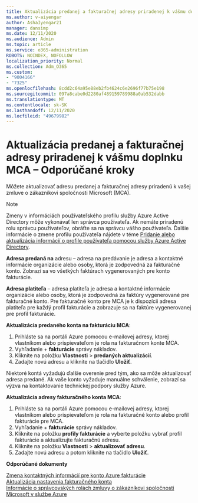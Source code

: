 ```yaml
---
title: Aktualizácia predanej a fakturačnej adresy priradenej k vášmu doplnku MCA – Odporúčané kroky
ms.author: v-aiyengar
author: AshaIyengar21
manager: dansimp
ms.date: 12/11/2020
ms.audience: Admin
ms.topic: article
ms.service: o365-administration
ROBOTS: NOINDEX, NOFOLLOW
localization_priority: Normal
ms.collection: Adm_O365
ms.custom:
- "9004166"
- "7325"
ms.openlocfilehash: 8cdd2c64a95e88eb2fb4624c6e2696f77b75e198
ms.sourcegitcommit: 097a8cabe0d2280af489159789988a0ab532dabb
ms.translationtype: MT
ms.contentlocale: sk-SK
ms.lasthandoff: 12/11/2020
ms.locfileid: "49679982"
---
```

# <a name="update-sold-to-and-bill-to-address-associated-to-your-mca---recommended-steps"></a>Aktualizácia predanej a fakturačnej adresy priradenej k vášmu doplnku MCA – Odporúčané kroky

Môžete aktualizovať adresu predanej a fakturačnej adresy priradenú k vašej zmluve o zákazníkovi spoločnosti Microsoft (MCA). 

> [!NOTE]
> Zmeny v informáciách používateľského profilu služby Azure Active Directory môže vykonávať len správca používateľa. Ak nemáte priradenú rolu správcu používateľov, obráťte sa na správcu vášho používateľa. Ďalšie informácie o zmene profilu používateľa nájdete v téme [Pridanie alebo aktualizácia informácií o profile používateľa pomocou služby Azure Active Directory](https://docs.microsoft.com/azure/active-directory/fundamentals/active-directory-users-profile-azure-portal).

**Adresa predaná na** adresu – adresa na predávanie je adresa a kontaktné informácie organizácie alebo osoby, ktorá je zodpovedná za fakturačné konto. Zobrazí sa vo všetkých faktúrach vygenerovaných pre konto fakturácie.

**Adresa platiteľa** – adresa platiteľa je adresa a kontaktné informácie organizácie alebo osoby, ktorá je zodpovedná za faktúry vygenerované pre fakturačné konto. Pre fakturačné konto pre MCA je k dispozícii adresa platiteľa pre každý profil fakturácie a zobrazuje sa na faktúre vygenerovanej pre profil fakturácie.

**Aktualizácia predaného konta na fakturáciu MCA**:

1. Prihláste sa na portáli Azure pomocou e-mailovej adresy, ktorej vlastníkom alebo prispievateľom je rola na fakturačnom konte MCA.
1. Vyhľadanie   +  **fakturácie** správy nákladov.
1. Kliknite na položku **Vlastnosti**  >  **predaných aktualizácií**.
1. Zadajte novú adresu a kliknite na tlačidlo **Uložiť**.

Niektoré kontá vyžadujú ďalšie overenie pred tým, ako sa môže aktualizovať adresa predané. Ak vaše konto vyžaduje manuálne schválenie, zobrazí sa výzva na kontaktovanie technickej podpory služby Azure.

**Aktualizácia adresy fakturačného konta MCA**: 

1. Prihláste sa na portáli Azure pomocou e-mailovej adresy, ktorej vlastníkom alebo prispievateľom je rola na fakturačné konto alebo profil fakturácie pre MCA.
1. Vyhľadanie   +  **fakturácie** správy nákladov.
1. Kliknite na položku **profily fakturácie** a vyberte položku vybrať profil fakturácie a aktualizujte fakturačnú adresu.
1. Kliknite na položku **Vlastnosti**  >  **aktualizovať adresu**.
1. Zadajte novú adresu a potom kliknite na tlačidlo **Uložiť**.

**Odporúčané dokumenty**

[Zmena kontaktných informácií pre konto Azure fakturácie](https://docs.microsoft.com/azure/cost-management-billing/manage/change-azure-account-profile)   
[Aktualizácia nastavenia fakturačného konta](https://docs.microsoft.com/microsoft-store/update-microsoft-store-for-business-account-settings)  
[Informácie o správcovských rolách zmluvy o zákazníkovi spoločnosti Microsoft v službe Azure](https://docs.microsoft.com/azure/cost-management-billing/manage/understand-mca-roles)
